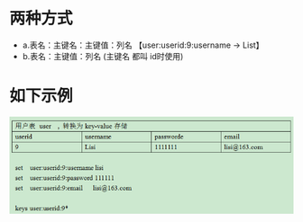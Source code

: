 # 两种方式

- a.表名：主键名：主键值：列名 【user:userid:9:username  -> List】
- b.表名：主键值：列名 (主键名 都叫 id时使用)

# 如下示例
![](/assets/487276-20170418171525227-181073622.jpg)